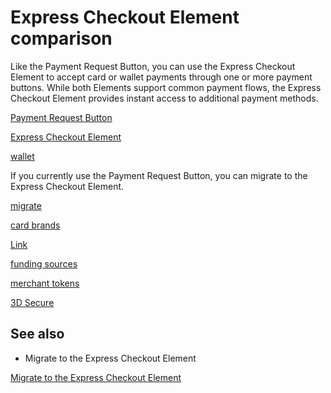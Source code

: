 # Express Checkout Element comparison

Like the Payment Request Button, you can use the Express Checkout Element to accept card or wallet payments through one or more payment buttons. While both Elements support common payment flows, the Express Checkout Element provides instant access to additional payment methods.

[Payment Request Button](/stripe-js/elements/payment-request-button)

[Express Checkout Element](/elements/express-checkout-element)

[wallet](/payments/wallets)

If you currently use the Payment Request Button, you can migrate to the Express Checkout Element.

[migrate](/elements/express-checkout-element/migration)

[card brands](/payments/cards#supported-card-brands)

[Link](/payments/link)

[funding sources](/payments/link/add-link-elements-integration#multiple-funding-sources)

[merchant tokens](https://developer.apple.com/apple-pay/merchant-tokens/)

[3D Secure](/payments/3d-secure)

## See also

- Migrate to the Express Checkout Element

[Migrate to the Express Checkout Element](/elements/express-checkout-element/migration)
